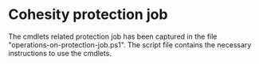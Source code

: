 # Cohesity protection job

The cmdlets related protection job has been captured in the file "operations-on-protection-job.ps1".
The script file contains the necessary instructions to use the cmdlets. 
